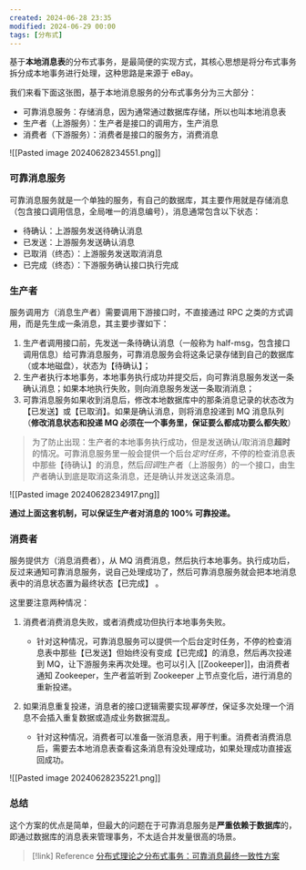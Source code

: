 ```yaml
---
created: 2024-06-28 23:35
modified: 2024-06-29 00:00
tags: [分布式]
---
```


基于**本地消息表**的分布式事务，是最简便的实现方式，其核心思想是将分布式事务拆分成本地事务进行处理，这种思路是来源于 eBay。

我们来看下面这张图，基于本地消息服务的分布式事务分为三大部分：

- 可靠消息服务：存储消息，因为通常通过数据库存储，所以也叫本地消息表
- 生产者（上游服务）：生产者是接口的调用方，生产消息
- 消费者（下游服务）：消费者是接口的服务方，消费消息

![[Pasted image 20240628234551.png]]

### 可靠消息服务

可靠消息服务就是一个单独的服务，有自己的数据库，其主要作用就是存储消息（包含接口调用信息，全局唯一的消息编号），消息通常包含以下状态：

- 待确认：上游服务发送待确认消息
- 已发送：上游服务发送确认消息
- 已取消（终态）：上游服务发送取消消息
- 已完成（终态）：下游服务确认接口执行完成

### 生产者

服务调用方（消息生产者）需要调用下游接口时，不直接通过 RPC 之类的方式调用，而是先生成一条消息，其主要步骤如下：

1. 生产者调用接口前，先发送一条待确认消息（一般称为 half-msg，包含接口调用信息）给可靠消息服务，可靠消息服务会将这条记录存储到自己的数据库（或本地磁盘），状态为【待确认】；
2. 生产者执行本地事务，本地事务执行成功并提交后，向可靠消息服务发送一条确认消息；如果本地执行失败，则向消息服务发送一条取消消息；
3. 可靠消息服务如果收到消息后，修改本地数据库中的那条消息记录的状态改为【已发送】或【已取消】。如果是确认消息，则将消息投递到 MQ 消息队列（**修改消息状态和投递 MQ 必须在一个事务里，保证要么都成功要么都失败**）

> 为了防止出现：生产者的本地事务执行成功，但是发送确认/取消消息**超时**的情况。可靠消息服务里一般会提供一个后台*定时任务*，不停的检查消息表中那些【待确认】的消息，然后*回调*生产者（上游服务）的一个接口，由生产者确认到底是取消这条消息，还是确认并发送这条消息。

![[Pasted image 20240628234917.png]]

**通过上面这套机制，可以保证生产者对消息的 100% 可靠投递。**

### 消费者

服务提供方（消息消费者），从 MQ 消费消息，然后执行本地事务。执行成功后，反过来通知可靠消息服务，说自己处理成功了，然后可靠消息服务就会把本地消息表中的消息状态置为最终状态【已完成】 。

这里要注意两种情况：

1. 消费者消费消息失败，或者消费成功但执行本地事务失败。  
	- 针对这种情况，可靠消息服务可以提供一个后台定时任务，不停的检查消息表中那些【已发送】但始终没有变成【已完成】的消息，然后再次投递到 MQ，让下游服务来再次处理。也可以引入 [[Zookeeper]]，由消费者通知 Zookeeper，生产者监听到 Zookeeper 上节点变化后，进行消息的重新投递。
    
2. 如果消息重复投递，消息者的接口逻辑需要实现*幂等性*，保证多次处理一个消息不会插入重复数据或造成业务数据混乱。  
	- 针对这种情况，消费者可以准备一张消息表，用于判重。消费者消费消息后，需要去本地消息表查看这条消息有没处理成功，如果处理成功直接返回成功。

![[Pasted image 20240628235221.png]]

### 总结

这个方案的优点是简单，但最大的问题在于可靠消息服务是**严重依赖于数据库**的，即通过数据库的消息表来管理事务，不太适合并发量很高的场景。

> [!link] Reference
> [分布式理论之分布式事务：可靠消息最终一致性方案](https://mp.weixin.qq.com/s?__biz=MzIwMjU4MzU4MA==&mid=2247484769&idx=1&sn=af16763581c826cc63c4ea04e69e8c7a&cur_album_id=1343082386795626497#rd)
